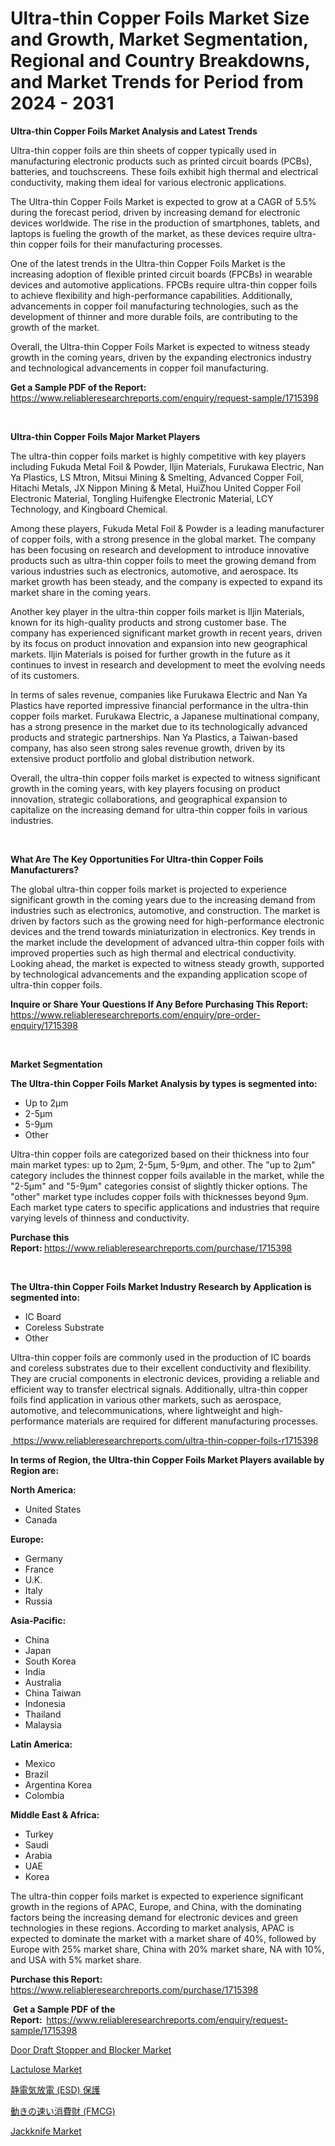 <p><h1>Ultra-thin Copper Foils Market Size and Growth, Market Segmentation, Regional and Country Breakdowns, and Market Trends for Period from 2024 -  2031</h1></p><p><strong>Ultra-thin Copper Foils Market Analysis and Latest Trends</strong></p>
<p><p>Ultra-thin copper foils are thin sheets of copper typically used in manufacturing electronic products such as printed circuit boards (PCBs), batteries, and touchscreens. These foils exhibit high thermal and electrical conductivity, making them ideal for various electronic applications.</p><p>The Ultra-thin Copper Foils Market is expected to grow at a CAGR of 5.5% during the forecast period, driven by increasing demand for electronic devices worldwide. The rise in the production of smartphones, tablets, and laptops is fueling the growth of the market, as these devices require ultra-thin copper foils for their manufacturing processes.</p><p>One of the latest trends in the Ultra-thin Copper Foils Market is the increasing adoption of flexible printed circuit boards (FPCBs) in wearable devices and automotive applications. FPCBs require ultra-thin copper foils to achieve flexibility and high-performance capabilities. Additionally, advancements in copper foil manufacturing technologies, such as the development of thinner and more durable foils, are contributing to the growth of the market.</p><p>Overall, the Ultra-thin Copper Foils Market is expected to witness steady growth in the coming years, driven by the expanding electronics industry and technological advancements in copper foil manufacturing.</p></p>
<p><strong>Get a Sample PDF of the Report:&nbsp;</strong> <a href="https://www.reliableresearchreports.com/enquiry/request-sample/1715398">https://www.reliableresearchreports.com/enquiry/request-sample/1715398</a></p>
<p>&nbsp;</p>
<p><strong>Ultra-thin Copper Foils Major Market Players</strong></p>
<p><p>The ultra-thin copper foils market is highly competitive with key players including Fukuda Metal Foil & Powder, Iljin Materials, Furukawa Electric, Nan Ya Plastics, LS Mtron, Mitsui Mining & Smelting, Advanced Copper Foil, Hitachi Metals, JX Nippon Mining & Metal, HuiZhou United Copper Foil Electronic Material, Tongling Huifengke Electronic Material, LCY Technology, and Kingboard Chemical.</p><p>Among these players, Fukuda Metal Foil & Powder is a leading manufacturer of copper foils, with a strong presence in the global market. The company has been focusing on research and development to introduce innovative products such as ultra-thin copper foils to meet the growing demand from various industries such as electronics, automotive, and aerospace. Its market growth has been steady, and the company is expected to expand its market share in the coming years.</p><p>Another key player in the ultra-thin copper foils market is Iljin Materials, known for its high-quality products and strong customer base. The company has experienced significant market growth in recent years, driven by its focus on product innovation and expansion into new geographical markets. Iljin Materials is poised for further growth in the future as it continues to invest in research and development to meet the evolving needs of its customers.</p><p>In terms of sales revenue, companies like Furukawa Electric and Nan Ya Plastics have reported impressive financial performance in the ultra-thin copper foils market. Furukawa Electric, a Japanese multinational company, has a strong presence in the market due to its technologically advanced products and strategic partnerships. Nan Ya Plastics, a Taiwan-based company, has also seen strong sales revenue growth, driven by its extensive product portfolio and global distribution network.</p><p>Overall, the ultra-thin copper foils market is expected to witness significant growth in the coming years, with key players focusing on product innovation, strategic collaborations, and geographical expansion to capitalize on the increasing demand for ultra-thin copper foils in various industries.</p></p>
<p>&nbsp;</p>
<p><strong>What Are The Key Opportunities For Ultra-thin Copper Foils Manufacturers?</strong></p>
<p><p>The global ultra-thin copper foils market is projected to experience significant growth in the coming years due to the increasing demand from industries such as electronics, automotive, and construction. The market is driven by factors such as the growing need for high-performance electronic devices and the trend towards miniaturization in electronics. Key trends in the market include the development of advanced ultra-thin copper foils with improved properties such as high thermal and electrical conductivity. Looking ahead, the market is expected to witness steady growth, supported by technological advancements and the expanding application scope of ultra-thin copper foils.</p></p>
<p><strong>Inquire or Share Your Questions If Any Before Purchasing This Report:</strong> <a href="https://www.reliableresearchreports.com/enquiry/pre-order-enquiry/1715398">https://www.reliableresearchreports.com/enquiry/pre-order-enquiry/1715398</a></p>
<p>&nbsp;</p>
<p><strong>Market Segmentation</strong></p>
<p><strong>The Ultra-thin Copper Foils Market Analysis by types is segmented into:</strong></p>
<p><ul><li>Up to 2μm</li><li>2-5μm</li><li>5-9μm</li><li>Other</li></ul></p>
<p><p>Ultra-thin copper foils are categorized based on their thickness into four main market types: up to 2μm, 2-5μm, 5-9μm, and other. The "up to 2μm" category includes the thinnest copper foils available in the market, while the "2-5μm" and "5-9μm" categories consist of slightly thicker options. The "other" market type includes copper foils with thicknesses beyond 9μm. Each market type caters to specific applications and industries that require varying levels of thinness and conductivity.</p></p>
<p><strong>Purchase this Report:&nbsp;</strong><a href="https://www.reliableresearchreports.com/purchase/1715398">https://www.reliableresearchreports.com/purchase/1715398</a></p>
<p>&nbsp;</p>
<p><strong>The Ultra-thin Copper Foils Market Industry Research by Application is segmented into:</strong></p>
<p><ul><li>IC Board</li><li>Coreless Substrate</li><li>Other</li></ul></p>
<p><p>Ultra-thin copper foils are commonly used in the production of IC boards and coreless substrates due to their excellent conductivity and flexibility. They are crucial components in electronic devices, providing a reliable and efficient way to transfer electrical signals. Additionally, ultra-thin copper foils find application in various other markets, such as aerospace, automotive, and telecommunications, where lightweight and high-performance materials are required for different manufacturing processes.</p></p>
<p><a href="https://www.reliableresearchreports.com/ultra-thin-copper-foils-r1715398">&nbsp;https://www.reliableresearchreports.com/ultra-thin-copper-foils-r1715398</a></p>
<p><strong>In terms of Region, the Ultra-thin Copper Foils Market Players available by Region are:</strong></p>
<p>
    <p> <strong> North America: </strong>
        <ul>
            <li>United States</li>
            <li>Canada</li>
        </ul>
        </p> 
    <p> <strong> Europe: </strong>
        <ul>
            <li>Germany</li>
            <li>France</li>
            <li>U.K.</li>
            <li>Italy</li>
            <li>Russia</li>
        </ul>
        </p> 
    <p> <strong> Asia-Pacific: </strong>
        <ul>
            <li>China</li>
            <li>Japan</li>
            <li>South Korea</li>
            <li>India</li>
            <li>Australia</li>
            <li>China Taiwan</li>
            <li>Indonesia</li>
            <li>Thailand</li>
            <li>Malaysia</li>
        </ul>
        </p> 
    <p> <strong> Latin America: </strong>
        <ul>
            <li>Mexico</li>
            <li>Brazil</li>
            <li>Argentina Korea</li>
            <li>Colombia</li>
        </ul>
        </p> 
    <p> <strong> Middle East & Africa: </strong>
        <ul>
            <li>Turkey</li>
            <li>Saudi</li>
            <li>Arabia</li>
            <li>UAE</li>
            <li>Korea</li>
        </ul>
    </p>
    </p>
<p><p>The ultra-thin copper foils market is expected to experience significant growth in the regions of APAC, Europe, and China, with the dominating factors being the increasing demand for electronic devices and green technologies in these regions. According to market analysis, APAC is expected to dominate the market with a market share of 40%, followed by Europe with 25% market share, China with 20% market share, NA with 10%, and USA with 5% market share.</p></p>
<p><strong>Purchase this Report: </strong><a href="https://www.reliableresearchreports.com/purchase/1715398">https://www.reliableresearchreports.com/purchase/1715398</a></p>
<p>&nbsp;<strong>Get a Sample PDF of the Report:&nbsp;&nbsp;</strong><a href="https://www.reliableresearchreports.com/enquiry/request-sample/1715398">https://www.reliableresearchreports.com/enquiry/request-sample/1715398</a></p>
<p><strong></strong></p>
<p><p><a href="https://github.com/JennyferFeil2023/Market-Research-Report-List-1/blob/main/door-draft-stopper-and-blocker-market.md">Door Draft Stopper and Blocker Market</a></p><p><a href="https://issuu.com/reportprime-2/docs/lactulose-market-size-2030.pptx">Lactulose Market</a></p><p><a href="https://github.com/avbqbctihcbe2/Market-Research-Report-List-2/blob/main/9016263113578.md">静電気放電 (ESD) 保護</a></p><p><a href="https://github.com/CarlieShields/Market-Research-Report-List-1/blob/main/1146775113577.md">動きの速い消費財 (FMCG)</a></p><p><a href="https://github.com/RoccoManning/Market-Research-Report-List-5/blob/main/jackknife-market.md">Jackknife Market</a></p></p>